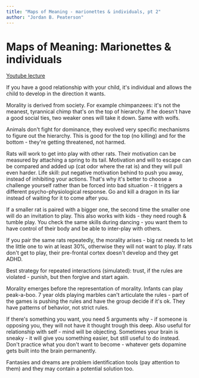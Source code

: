 ```yaml
---
title: "Maps of Meaning - marionettes & individuals, pt 2"
author: "Jordan B. Peaterson"
---
```


# Maps of Meaning: Marionettes & individuals
[Youtube lecture](https://www.youtube.com/watch?v=Us979jCjHu8&index=3&list=PL22J3VaeABQAT-0aSPq-OKOpQlHyR4k5h)

If you have a good relationship with your child, it's individual and allows the child to develop in the direction it wants.

Morality is derived from society. For example chimpanzees: it's not the meanest, tyrannical chimp that's on the top of hierarchy. If he doesn't have a good social ties, two weaker ones will take it down. Same with wolfs.

Animals don't fight for dominance, they evolved very specific mechanisms to figure out the hierarchy. This is good for the top (no killing) and for the bottom - they're getting threatened, not harmed.

Rats will work to get into play with other rats. Their motivation can be measured by attaching a spring to its tail. Motivation and will to escape can be compared and added up (cat odor where the rat is) and they will pull even harder. Life skill: put negative motivation behind to push you away, instead of inhibiting your actions. That's why it's better to choose a challenge yourself rather than be forced into bad situation - it triggers a different psycho-physiological response. Go and kill a dragon in its liar instead of waiting for it to come after you.

If a smaller rat is paired with a bigger one, the second time the smaller one will do an invitation to play. This also works with kids - they need rough & tumble play. You check the same skills during dancing - you want them to have control of their body and be able to inter-play with others.

If you pair the same rats repeatedly, the morality arises - big rat needs to let the little one to win at least 30%, otherwise they will not want to play. If rats don't get to play, their pre-frontal cortex doesn't develop and they get ADHD.

Best strategy for repeated interactions (simulated): trust, if the rules are violated - punish, but then forgive and start again.

Morality emerges before the representation of morality. Infants can play peak-a-boo. 7 year olds playing marbles can't articulate the rules - part of the games is pushing the rules and have the group decide if it's ok. They have patterns of behavior, not strict rules.

If there's something you want, you need 5 arguments why - if someone is opposing you, they will not have it thought trough this deep. Also useful for relationship with self - mind will be objecting. Sometimes your brain is sneaky - it will give you something easier, but still useful to do instead. Don't practice what you don't want to become - whatever gets dopamine gets built into the brain permanently.

Fantasies and dreams are problem identification tools (pay attention to them) and they may contain a potential solution too.
